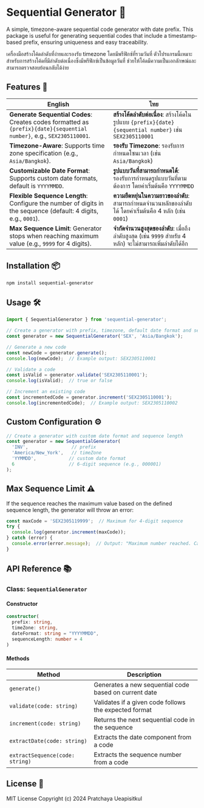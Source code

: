 # Sequential Generator 🚀

A simple, timezone-aware sequential code generator with date prefix. This package is useful for generating sequential codes that include a timestamp-based prefix, ensuring uniqueness and easy traceability.

เครื่องมือสร้างโค้ดลำดับที่ง่ายและรองรับ timezone โดยมีพรีฟิกซ์ที่รวมวันที่ ตัวโปรแกรมนี้เหมาะสำหรับการสร้างโค้ดที่มีลำดับต่อเนื่องซึ่งมีพรีฟิกซ์เป็นข้อมูลวันที่ ช่วยให้โค้ดมีความเป็นเอกลักษณ์และสามารถตรวจสอบย้อนกลับได้ง่าย

## Features 🌟

| English | ไทย |
|---------|-----|
| **Generate Sequential Codes**: Creates codes formatted as `{prefix}{date}{sequential number}`, e.g., `SEX2305110001`. | **สร้างโค้ดลำดับต่อเนื่อง**: สร้างโค้ดในรูปแบบ `{prefix}{date}{sequential number}` เช่น `SEX2305110001` |
| **Timezone-Aware**: Supports time zone specification (e.g., `Asia/Bangkok`). | **รองรับ Timezone**: รองรับการกำหนดโซนเวลา (เช่น `Asia/Bangkok`) |
| **Customizable Date Format**: Supports custom date formats, default is `YYYYMMDD`. | **รูปแบบวันที่สามารถกำหนดได้**: รองรับการกำหนดรูปแบบวันที่ตามต้องการ โดยค่าเริ่มต้นคือ `YYYYMMDD` |
| **Flexible Sequence Length**: Configure the number of digits in the sequence (default: 4 digits, e.g., `0001`). | **ความยืดหยุ่นในความยาวของลำดับ**: สามารถกำหนดจำนวนหลักของลำดับได้ โดยค่าเริ่มต้นคือ 4 หลัก (เช่น `0001`) |
| **Max Sequence Limit**: Generator stops when reaching maximum value (e.g., `9999` for 4 digits). | **จำกัดจำนวนสูงสุดของลำดับ**: เมื่อถึงลำดับสูงสุด (เช่น `9999` สำหรับ 4 หลัก) จะไม่สามารถเพิ่มลำดับได้อีก |

## Installation 📦

```bash
npm install sequential-generator
```

## Usage 🛠️

```typescript
import { SequentialGenerator } from 'sequential-generator';

// Create a generator with prefix, timezone, default date format and sequence length
const generator = new SequentialGenerator('SEX', 'Asia/Bangkok');

// Generate a new code
const newCode = generator.generate();
console.log(newCode);  // Example output: SEX2305110001

// Validate a code
const isValid = generator.validate('SEX2305110001');
console.log(isValid);  // true or false

// Increment an existing code
const incrementedCode = generator.increment('SEX2305110001');
console.log(incrementedCode);  // Example output: SEX2305110002
```

## Custom Configuration ⚙️

```typescript
// Create a generator with custom date format and sequence length
const generator = new SequentialGenerator(
  'INV',                // prefix
  'America/New_York',   // timeZone
  'YYMMDD',            // custom date format
  6                    // 6-digit sequence (e.g., 000001)
);
```

## Max Sequence Limit ⚠️

If the sequence reaches the maximum value based on the defined sequence length, the generator will throw an error:

```typescript
const maxCode = 'SEX2305119999';  // Maximum for 4-digit sequence
try {
  console.log(generator.increment(maxCode));
} catch (error) {
  console.error(error.message);  // Output: "Maximum number reached. Cannot increment."
}
```

## API Reference 📚

### Class: `SequentialGenerator`

#### Constructor

```typescript
constructor(
  prefix: string,
  timeZone: string,
  dateFormat: string = "YYYYMMDD",
  sequenceLength: number = 4
)
```

#### Methods

| Method | Description |
|--------|-------------|
| `generate()` | Generates a new sequential code based on current date |
| `validate(code: string)` | Validates if a given code follows the expected format |
| `increment(code: string)` | Returns the next sequential code in the sequence |
| `extractDate(code: string)` | Extracts the date component from a code |
| `extractSequence(code: string)` | Extracts the sequence number from a code |

## License 📝

MIT License
Copyright (c) 2024 Pratchaya Ueapisitkul
